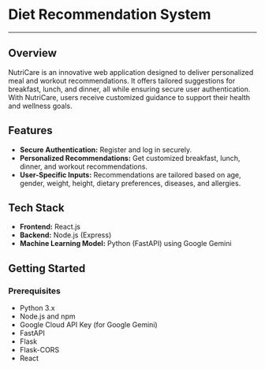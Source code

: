# Diet Recommendation System
---

## Overview

NutriCare is an innovative web application designed to deliver personalized meal and workout recommendations. It offers tailored suggestions for breakfast, lunch, and dinner, all while ensuring secure user authentication. With NutriCare, users receive customized guidance to support their health and wellness goals.

## Features

- **Secure Authentication:** Register and log in securely.
- **Personalized Recommendations:** Get customized breakfast, lunch, dinner, and workout recommendations.
- **User-Specific Inputs:** Recommendations are tailored based on age, gender, weight, height, dietary preferences, diseases, and allergies.

## Tech Stack

- **Frontend:** React.js
- **Backend:** Node.js (Express)
- **Machine Learning Model:** Python (FastAPI) using Google Gemini

## Getting Started

### Prerequisites

- Python 3.x
- Node.js and npm
- Google Cloud API Key (for Google Gemini)
- FastAPI
- Flask
- Flask-CORS
- React

